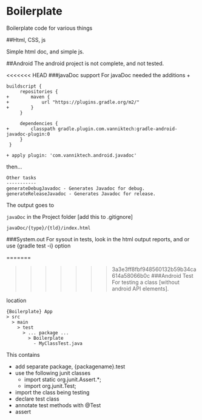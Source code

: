 # Boilerplate
Boilerplate code for various things

##Html, CSS, js

Simple html doc, and simple js.

##Android
The android project is not complete, and not tested.

<<<<<<< HEAD
###javaDoc support
 For javaDoc needed the additions +











	buildscript {
		 repositories {
	+        maven {
	+            url "https://plugins.gradle.org/m2/"
	+        }
		 }
		 
		 dependencies {
	+        classpath gradle.plugin.com.vanniktech:gradle-android-javadoc-plugin:0
		 }
	 }

	+ apply plugin: 'com.vanniktech.android.javadoc'

then...

    Other tasks
    -----------
    generateDebugJavadoc - Generates Javadoc for debug.
    generateReleaseJavadoc - Generates Javadoc for release.

The output goes to 

`javaDoc` in the Project folder   [add this to .gitignore]

`javaDoc/{type}/{tld}/index.html`

###System.out
For sysout in tests, look in the html output reports, and or use {gradle test -i} option

=======
>>>>>>> 3a3e3ff8fbf948560132b59b34ca614a58066b0c
###Android Test
For testing a class [without android API elements].

location

    {Boilerplate} App
    > src
      > main
        > test
          > ... package ...
            > Boilerplate
              - MyClassTest.java

This contains       

- add separate package, {packagename}.test
- use the following junit classes
  - import static org.junit.Assert.*;
  - import org.junit.Test;
- import the class being testing
- declare test class
- annotate test methods with @Test
- assert

    
